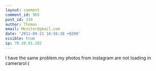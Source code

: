 ```yaml
---
layout: comment
comment_id: 565
post_id: 339
author: Thomas
email: Mezstor@gmail.com
date: '2011-09-21 16:16:38 +0200'
visible: true
ip: 78.20.91.202
---
```

I have the same problem.my photos from instagram are not loading in camerarol:(
